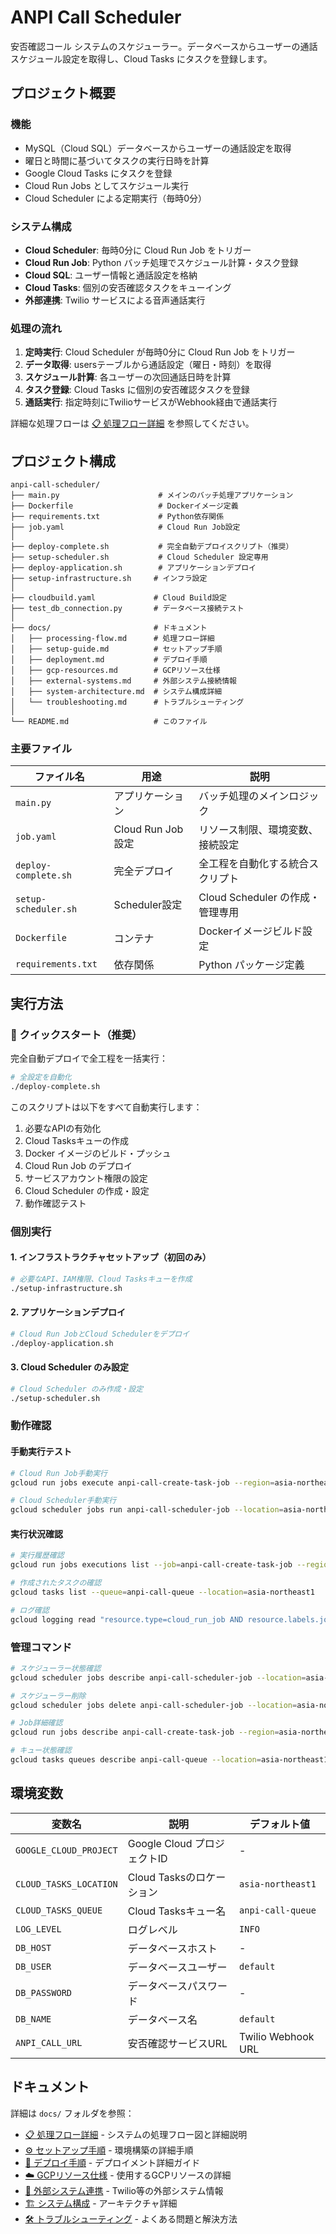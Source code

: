 # ANPI Call Scheduler

安否確認コール システムのスケジューラー。データベースからユーザーの通話スケジュール設定を取得し、Cloud Tasks にタスクを登録します。

## プロジェクト概要

### 機能

- MySQL（Cloud SQL）データベースからユーザーの通話設定を取得
- 曜日と時間に基づいてタスクの実行日時を計算
- Google Cloud Tasks にタスクを登録
- Cloud Run Jobs としてスケジュール実行
- Cloud Scheduler による定期実行（毎時0分）

### システム構成

- **Cloud Scheduler**: 毎時0分に Cloud Run Job をトリガー
- **Cloud Run Job**: Python バッチ処理でスケジュール計算・タスク登録
- **Cloud SQL**: ユーザー情報と通話設定を格納
- **Cloud Tasks**: 個別の安否確認タスクをキューイング
- **外部連携**: Twilio サービスによる音声通話実行

### 処理の流れ

1. **定時実行**: Cloud Scheduler が毎時0分に Cloud Run Job をトリガー
2. **データ取得**: usersテーブルから通話設定（曜日・時刻）を取得
3. **スケジュール計算**: 各ユーザーの次回通話日時を計算
4. **タスク登録**: Cloud Tasks に個別の安否確認タスクを登録
5. **通話実行**: 指定時刻にTwilioサービスがWebhook経由で通話実行

詳細な処理フローは [📋 処理フロー詳細](docs/processing-flow.md) を参照してください。

## プロジェクト構成

```
anpi-call-scheduler/
├── main.py                      # メインのバッチ処理アプリケーション
├── Dockerfile                   # Dockerイメージ定義
├── requirements.txt             # Python依存関係
├── job.yaml                     # Cloud Run Job設定
│
├── deploy-complete.sh           # 完全自動デプロイスクリプト（推奨）
├── setup-scheduler.sh           # Cloud Scheduler 設定専用
├── deploy-application.sh        # アプリケーションデプロイ
├── setup-infrastructure.sh     # インフラ設定
│
├── cloudbuild.yaml             # Cloud Build設定
├── test_db_connection.py       # データベース接続テスト
│
├── docs/                       # ドキュメント
│   ├── processing-flow.md      # 処理フロー詳細
│   ├── setup-guide.md          # セットアップ手順
│   ├── deployment.md           # デプロイ手順
│   ├── gcp-resources.md        # GCPリソース仕様
│   ├── external-systems.md     # 外部システム接続情報
│   ├── system-architecture.md  # システム構成詳細
│   └── troubleshooting.md      # トラブルシューティング
│
└── README.md                   # このファイル
```

### 主要ファイル

| ファイル名 | 用途 | 説明 |
|-----------|------|------|
| `main.py` | アプリケーション | バッチ処理のメインロジック |
| `job.yaml` | Cloud Run Job設定 | リソース制限、環境変数、接続設定 |
| `deploy-complete.sh` | 完全デプロイ | 全工程を自動化する統合スクリプト |
| `setup-scheduler.sh` | Scheduler設定 | Cloud Scheduler の作成・管理専用 |
| `Dockerfile` | コンテナ | Dockerイメージビルド設定 |
| `requirements.txt` | 依存関係 | Python パッケージ定義 |

## 実行方法

### 🚀 クイックスタート（推奨）

完全自動デプロイで全工程を一括実行：

```bash
# 全設定を自動化
./deploy-complete.sh
```

このスクリプトは以下をすべて自動実行します：
1. 必要なAPIの有効化
2. Cloud Tasksキューの作成
3. Docker イメージのビルド・プッシュ
4. Cloud Run Job のデプロイ
5. サービスアカウント権限の設定
6. Cloud Scheduler の作成・設定
7. 動作確認テスト

### 個別実行

#### 1. インフラストラクチャセットアップ（初回のみ）

```bash
# 必要なAPI、IAM権限、Cloud Tasksキューを作成
./setup-infrastructure.sh
```

#### 2. アプリケーションデプロイ

```bash
# Cloud Run JobとCloud Schedulerをデプロイ
./deploy-application.sh
```

#### 3. Cloud Scheduler のみ設定

```bash
# Cloud Scheduler のみ作成・設定
./setup-scheduler.sh
```

### 動作確認

#### 手動実行テスト

```bash
# Cloud Run Job手動実行
gcloud run jobs execute anpi-call-create-task-job --region=asia-northeast1

# Cloud Scheduler手動実行
gcloud scheduler jobs run anpi-call-scheduler-job --location=asia-northeast1
```

#### 実行状況確認

```bash
# 実行履歴確認
gcloud run jobs executions list --job=anpi-call-create-task-job --region=asia-northeast1 --limit=5

# 作成されたタスクの確認
gcloud tasks list --queue=anpi-call-queue --location=asia-northeast1

# ログ確認
gcloud logging read "resource.type=cloud_run_job AND resource.labels.job_name=anpi-call-create-task-job" --limit=20
```

### 管理コマンド

```bash
# スケジューラー状態確認
gcloud scheduler jobs describe anpi-call-scheduler-job --location=asia-northeast1

# スケジューラー削除
gcloud scheduler jobs delete anpi-call-scheduler-job --location=asia-northeast1

# Job詳細確認
gcloud run jobs describe anpi-call-create-task-job --region=asia-northeast1

# キュー状態確認
gcloud tasks queues describe anpi-call-queue --location=asia-northeast1
```

## 環境変数

| 変数名 | 説明 | デフォルト値 |
|--------|------|-------------|
| `GOOGLE_CLOUD_PROJECT` | Google Cloud プロジェクトID | - |
| `CLOUD_TASKS_LOCATION` | Cloud Tasksのロケーション | `asia-northeast1` |
| `CLOUD_TASKS_QUEUE` | Cloud Tasksキュー名 | `anpi-call-queue` |
| `LOG_LEVEL` | ログレベル | `INFO` |
| `DB_HOST` | データベースホスト | - |
| `DB_USER` | データベースユーザー | `default` |
| `DB_PASSWORD` | データベースパスワード | - |
| `DB_NAME` | データベース名 | `default` |
| `ANPI_CALL_URL` | 安否確認サービスURL | Twilio Webhook URL |

## ドキュメント

詳細は `docs/` フォルダを参照：

- [📋 処理フロー詳細](docs/processing-flow.md) - システムの処理フロー図と詳細説明
- [⚙️ セットアップ手順](docs/setup-guide.md) - 環境構築の詳細手順
- [🚀 デプロイ手順](docs/deployment.md) - デプロイメント詳細ガイド
- [☁️ GCPリソース仕様](docs/gcp-resources.md) - 使用するGCPリソースの詳細
- [🔗 外部システム連携](docs/external-systems.md) - Twilio等の外部システム情報
- [🏗️ システム構成](docs/system-architecture.md) - アーキテクチャ詳細
- [🛠️ トラブルシューティング](docs/troubleshooting.md) - よくある問題と解決方法